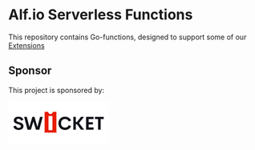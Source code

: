 # Alf.io Serverless Functions
This repository contains Go-functions, designed to support some of our [Extensions](https://github.com/alfio-event/alf.io-extensions)

## Sponsor
This project is sponsored by:

[![Swicket.io](.img/swicket-logo.png)](https://swicket.io)